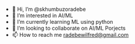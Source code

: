 - 👋 Hi, I’m @skhumbuzoradebe
- 👀 I’m interested in AI/ML
- 🌱 I’m currently learning ML using python
- 💞️ I’m looking to collaborate on AI/ML Porjects
- 📫 How to reach me radebewilfred@gmail.com

<!---
skhumbuzoradebe/skhumbuzoradebe is a ✨ special ✨ repository because its `README.md` (this file) appears on your GitHub profile.
You can click the Preview link to take a look at your changes.
--->
